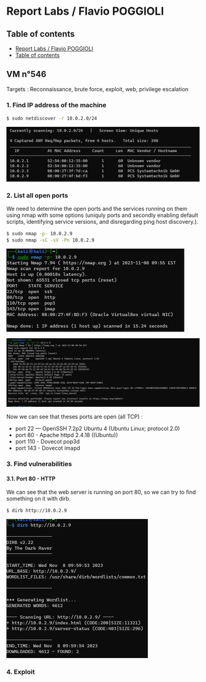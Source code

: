 # Report Labs / Flavio POGGIOLI

## Table of contents

  - [Report Labs / Flavio POGGIOLI](#report-labs--flavio-poggioli)
  - [Table of contents](#table-of-contents)

## VM n°546

Targets : Reconnaissance, brute force, exploit, web, privilege escalation

### 1. Find IP address of the machine

```bash
$ sudo netdiscover -r 10.0.2.0/24
```
![picture 1](../images/ad7f8acf0ce7fab98ee21d1d6eed7be60aa2a356a3600f68404373a548c0602f.png)  

### 2. List all open ports

We need to determine the open ports and the services running on them using nmap with some options (uniquly ports and secondly enabling default scripts, identifying service versions, and disregarding ping host discovery.).

```bash
$ sudo nmap -p- 10.0.2.9
$ sudo nmap -sC -sV -Pn 10.0.2.9
```  
![picture 2](../images/541a238f4209f27f8c725c5a7fb111de46e584ed35d03e2ed91cc907d3ae509c.png)  

![picture 3](../images/3b973d0b72edd980b20f600b241a8ad3c5507d3b8a50479943f3626629e6a117.png)  


Now we can see that theses ports are open (all TCP) :
- port 22 —  OpenSSH 7.2p2 Ubuntu 4 (Ubuntu Linux; protocol 2.0)
- port 80 - Apache httpd 2.4.18 ((Ubuntu))
- port 110 - Dovecot pop3d
- port 143 - Dovecot imapd

### 3. Find vulnerabilities

#### 3.1. Port 80 - HTTP

We can see that the web server is running on port 80, so we can try to find something on it with dirb.

```bash
$ dirb http://10.0.2.9
```

![picture 4](../images/26667cd50694326a941d37d7c7717a757a83a73b651afd87073576e68a2f2420.png)  



### 4. Exploit  

